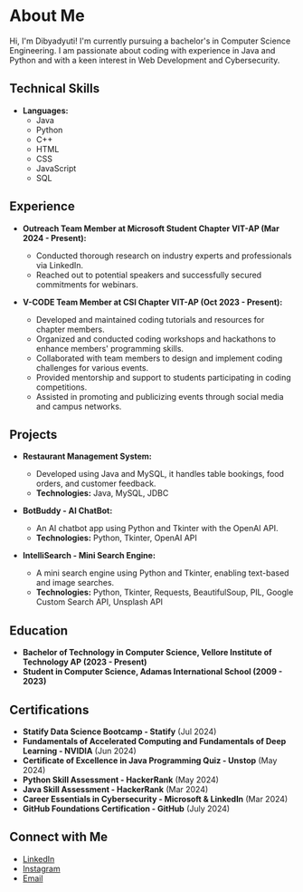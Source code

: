 # About Me

Hi, I'm Dibyadyuti! I'm currently pursuing a bachelor's in Computer Science Engineering. I am passionate about coding with experience in Java and Python and with a keen interest in Web Development and Cybersecurity.

## Technical Skills

- **Languages:** 
  - Java
  - Python
  - C++
  - HTML
  - CSS
  - JavaScript
  - SQL

## Experience

- **Outreach Team Member at Microsoft Student Chapter VIT-AP (Mar 2024 - Present):**
  - Conducted thorough research on industry experts and professionals via LinkedIn.
  - Reached out to potential speakers and successfully secured commitments for webinars.

- **V-CODE Team Member at CSI Chapter VIT-AP (Oct 2023 - Present):**
  - Developed and maintained coding tutorials and resources for chapter members.
  - Organized and conducted coding workshops and hackathons to enhance members' programming skills.
  - Collaborated with team members to design and implement coding challenges for various events.
  - Provided mentorship and support to students participating in coding competitions.
  - Assisted in promoting and publicizing events through social media and campus networks.

## Projects

- **Restaurant Management System:**
  - Developed using Java and MySQL, it handles table bookings, food orders, and customer feedback.
  - **Technologies:** Java, MySQL, JDBC

- **BotBuddy - AI ChatBot:**
  - An AI chatbot app using Python and Tkinter with the OpenAI API.
  - **Technologies:** Python, Tkinter, OpenAI API

- **IntelliSearch - Mini Search Engine:**
  - A mini search engine using Python and Tkinter, enabling text-based and image searches.
  - **Technologies:** Python, Tkinter, Requests, BeautifulSoup, PIL, Google Custom Search API, Unsplash API

## Education

- **Bachelor of Technology in Computer Science, Vellore Institute of Technology AP (2023 - Present)**
- **Student in Computer Science, Adamas International School (2009 - 2023)**

## Certifications

- **Statify Data Science Bootcamp - Statify** (Jul 2024)
- **Fundamentals of Accelerated Computing and Fundamentals of Deep Learning - NVIDIA** (Jun 2024)
- **Certificate of Excellence in Java Programming Quiz - Unstop** (May 2024)
- **Python Skill Assessment - HackerRank** (May 2024)
- **Java Skill Assessment - HackerRank** (Mar 2024)
- **Career Essentials in Cybersecurity - Microsoft & LinkedIn** (Mar 2024)
- **GitHub Foundations Certification - GitHub** (July 2024)

## Connect with Me

- [LinkedIn](https://www.linkedin.com/in/dibyadyuti-dutta/)
- [Instagram](https://instagram.com/_.unknownguy49._)
- [Email](mailto:dibyadyutidutta49@gmail.com)
